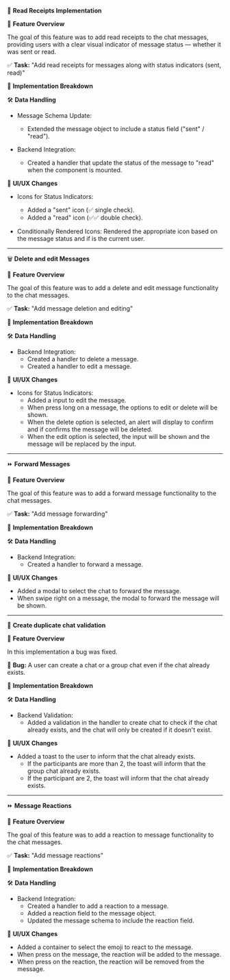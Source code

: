 💬 **Read Receipts Implementation**

🎯 **Feature Overview**

The goal of this feature was to add read receipts to the chat messages, providing users with a clear visual indicator of message status — whether it was sent or read.

✅ **Task:** "Add read receipts for messages along with status indicators (sent, read)"

🔧 **Implementation Breakdown**

🛠️ **Data Handling**

- Message Schema Update:
  - Extended the message object to include a status field ("sent" / "read").

- Backend Integration:
  - Created a handler that update the status of the message to "read" when the component is mounted.

🎨 **UI/UX Changes**

- Icons for Status Indicators:
  - Added a "sent" icon (✅ single check).
  - Added a "read" icon (✅✅ double check).

- Conditionally Rendered Icons: Rendered the appropriate icon based on the message status and if is the current user.



---------------------------------

🗑️ **Delete and edit Messages**

🎯 **Feature Overview**

The goal of this feature was to add a delete and edit message functionality to the chat messages.

✅ **Task:** "Add message deletion and editing"

🔧 **Implementation Breakdown**

🛠️ **Data Handling**

- Backend Integration:
  - Created a handler to delete a message.
  - Created a handler to edit a message.

🎨 **UI/UX Changes**

- Icons for Status Indicators:
  - Added a input to edit the message.
  - When press long on a message, the options to edit or delete will be shown.
  - When the delete option is selected, an alert will display to confirm and if confirms the message will be deleted.
  - When the edit option is selected, the input will be shown and the message will be replaced by the input.



---------------------------------

⏩ **Forward Messages**

🎯 **Feature Overview**

The goal of this feature was to add a forward message functionality to the chat messages.

✅ **Task:** "Add message forwarding"

🔧 **Implementation Breakdown**

🛠️ **Data Handling**

- Backend Integration:
  - Created a handler to forward a message.

🎨 **UI/UX Changes**

  - Added a modal to select the chat to forward the message.
  - When swipe right on a message, the modal to forward the message will be shown.





--------------------------------

💬 **Create duplicate chat validation**

🎯 **Feature Overview**

In this implementation a bug was fixed.

🐞 **Bug:** A user can create a chat or a group chat even if the chat already exists.

🔧 **Implementation Breakdown**

🛠️ **Data Handling**

- Backend Validation:
  - Added a validation in the handler to create chat to check if the chat already exists, and the chat will only be created if it doesn't exist.

🎨 **UI/UX Changes**

- Added a toast to the user to inform that the chat already exists.
  - If the participants are more than 2, the toast will inform that the group chat already exists.
  - If the participant are 2, the toast will inform that the chat already exists.


---------------------------------

⏩ **Message Reactions**

🎯 **Feature Overview**

The goal of this feature was to add a reaction to message functionality to the chat messages.

✅ **Task:** "Add message reactions"

🔧 **Implementation Breakdown**

🛠️ **Data Handling**

- Backend Integration:
  - Created a handler to add a reaction to a message.
  - Added a reaction field to the message object.
  - Updated the message schema to include the reaction field.

🎨 **UI/UX Changes**

  - Added a container to select the emoji to react to the message.
  - When press on the message, the reaction will be added to the message.
  - When press on the reaction, the reaction will be removed from the message.


